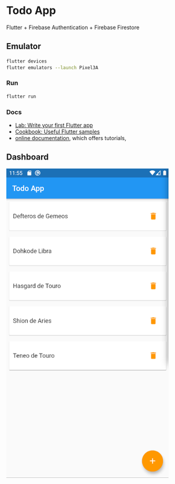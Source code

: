 # Todo App

Flutter + Firebase Authentication + Firebase Firestore

## Emulator
```bash
flutter devices
flutter emulators --launch Pixel3A

```

### Run
```bash
flutter run
```
### Docs
- [Lab: Write your first Flutter app](https://flutter.dev/docs/get-started/codelab)
- [Cookbook: Useful Flutter samples](https://flutter.dev/docs/cookbook)
- [online documentation](https://flutter.dev/docs), which offers tutorials,

## Dashboard
![Dashboard](todo.png)